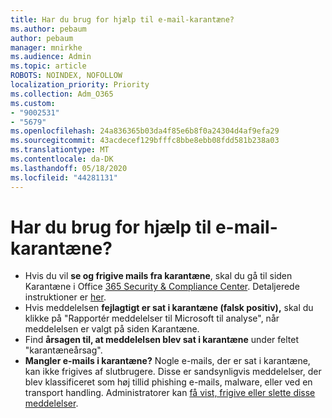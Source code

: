 ```yaml
---
title: Har du brug for hjælp til e-mail-karantæne?
ms.author: pebaum
author: pebaum
manager: mnirkhe
ms.audience: Admin
ms.topic: article
ROBOTS: NOINDEX, NOFOLLOW
localization_priority: Priority
ms.collection: Adm_O365
ms.custom:
- "9002531"
- "5679"
ms.openlocfilehash: 24a836365b03da4f85e6b8f0a24304d4af9efa29
ms.sourcegitcommit: 43acdecef129bfffc8bbe8ebb08fdd581b238a03
ms.translationtype: MT
ms.contentlocale: da-DK
ms.lasthandoff: 05/18/2020
ms.locfileid: "44281131"
---
```

# <a name="need-help-with-email-quarantine"></a>Har du brug for hjælp til e-mail-karantæne?

- Hvis du vil **se og frigive mails fra karantæne**, skal du gå til siden Karantæne i Office [365 Security & Compliance Center](https://protection.office.com/quarantine). Detaljerede instruktioner er [her](https://docs.microsoft.com/microsoft-365/security/office-365-security/find-and-release-quarantined-messages-as-a-user?view=o365-worldwide#view-your-quarantined-messages).
- Hvis meddelelsen **fejlagtigt er sat i karantæne (falsk positiv),** skal du klikke på "Rapportér meddelelser til Microsoft til analyse", når meddelelsen er valgt på siden Karantæne. 
- Find **årsagen til, at meddelelsen blev sat i karantæne** under feltet "karantæneårsag".
- **Mangler e-mails i karantæne?** Nogle e-mails, der er sat i karantæne, kan ikke frigives af slutbrugere. Disse er sandsynligvis meddelelser, der blev klassificeret som høj tillid phishing e-mails, malware, eller ved en transport handling. Administratorer kan [få vist, frigive eller slette disse meddelelser](https://docs.microsoft.com/microsoft-365/security/office-365-security/manage-quarantined-messages-and-files?view=o365-worldwide). 
